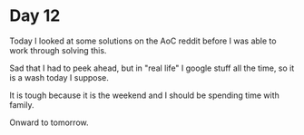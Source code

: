 # Day 12
Today I looked at some solutions on the AoC reddit before I was able to work through solving this.

Sad that I had to peek ahead, but in "real life" I google stuff all the time, so it is a wash today I suppose.

It is tough because it is the weekend and I should be spending time with family.

Onward to tomorrow.